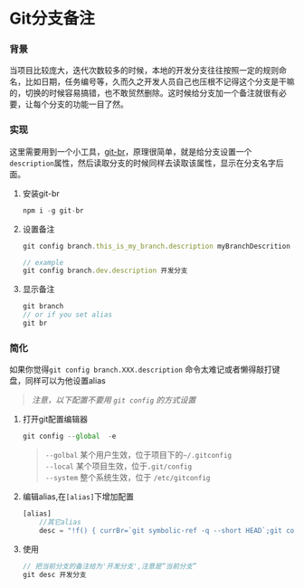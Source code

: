 # Git分支备注

### 背景
当项目比较庞大，迭代次数较多的时候，本地的开发分支往往按照一定的规则命名，比如日期，任务编号等，久而久之开发人员自己也压根不记得这个分支是干嘛的，切换的时候容易搞错，也不敢贸然删除。这时候给分支加一个备注就很有必要，让每个分支的功能一目了然。

### 实现
这里需要用到一个小工具，[git-br](https://github.com/bahmutov/git-branches)，原理很简单，就是给分支设置一个`description`属性，然后读取分支的时候同样去读取该属性，显示在分支名字后面。

1. 安装git-br

    ```js
    npm i -g git-br
    ````
2. 设置备注

    ```js
    git config branch.this_is_my_branch.description myBranchDescrition

    // example
    git config branch.dev.description 开发分支
    ````
3. 显示备注

    ```js
    git branch
    // or if you set alias
    git br
    ````

### 简化

如果你觉得`git config branch.XXX.description` 命令太难记或者懒得敲打键盘，同样可以为他设置alias

> *注意，以下配置不要用 `git config` 的方式设置*

1. 打开git配置编辑器

    ```js
    git config --global  -e
    ````
    > `--golbal` 某个用户生效，位于项目下的`~/.gitconfig`<br>
    `--local` 某个项目生效，位于`.git/config`<br>
    `--system` 整个系统生效，位于 `/etc/gitconfig`


2. 编辑alias,在`[alias]`下增加配置

    ```js 
    [alias]
        //其它alias
        desc = "!f() { currBr=`git symbolic-ref -q --short HEAD`;git config branch.${currBr}.description $1; }; f"

3. 使用

    ```js 
    // 把当前分支的备注给为'开发分支',注意是“当前分支”
    git desc 开发分支
    ````